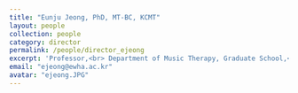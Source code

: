 ```yaml
---
title: "Eunju Jeong, PhD, MT-BC, KCMT"
layout: people
collection: people
category: director
permalink: /people/director_ejeong
excerpt: 'Professor,<br> Department of Music Therapy, Graduate School,<br> Ewha Womans University'
email: "ejeong@ewha.ac.kr"
avatar: "ejeong.JPG"  
---
```

